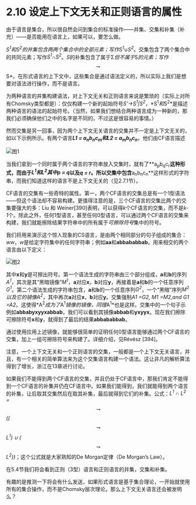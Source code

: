 # 2.10 设定上下文无关和正则语言的属性

由于语言是集合，所以很自然会问到集合的标准操作——并集、交集和补集（补充）——是否能用在语言上，如果可以，要怎么做。

*S<sup>1</sup>*和*S<sup>2</sup>*的并集包含两两个集合中的全部元素；写作*S<sup>1</sup>*∪*S<sup>2</sup>*。交集包含了两个集合中的共同元素；写作*S<sup>1</sup>*∩*S<sup>2</sup>*。*S*的补集包含了属于Σ<sup>*</sup>但不属于*S*的元素；写作*$$\rightharpoondown$$S*。在形式语言的上下文中，这些集合是通过语法定义的，所以实际上我们是想要对语法进行操作，而不是语言。

为两种语言的并集构建语法，对上下文无关和正则语言来说是繁琐的（实际上对所有Chomsky类型都是）：仅仅构建一个新的起始符号*S'→S<sup>1</sup>|S<sup>2</sup>*，*S<sup>1</sup>*和*S<sup>2</sup>*是描述两种语言的语法的起始符号。（当然，如果我们想结合两种语言成为一种新的，那我们必须确保他们之中的名字是不同的，不过这是很容易的事情。）

然而交集是另一回事，因为两个上下文无关语言的交集并不一定是上下文无关的，如以下示例所示。有两个语言***L1 = a<sub>n</sub>b<sub>n</sub>c<sub>m</sub>***和***L2 = a<sub>m</sub>b<sub>n</sub>c<sub>n</sub>***，他们由CF语言描述

![图1](../../img/2.10_1.png)

当我们拿到一个同时属于两个语言的字符串放入交集时，就有了**a<sub>p</sub>b<sub>q</sub>c<sub>r</sub>**这种形式，而由于*L<sup>1</sup>*和*L<sup>2</sup>*其中*p = q*以及*q = r*。所以交集中包含**a<sub>n</sub>b<sub>n</sub>c<sub>n</sub>**这样形式的字符串，而我们知道这样的语言不是上下文无关的（见2.7.1节）。

CF语言的交集有一些奇特的属性。第一，两个CF语言的交集总是有一个1型语法——但这个语法却不容易构建。更值得注意的是，三个CF语言的交集比两个的交集要强大的多：Liu 和 Weiner[390]表明，可以获得*k*个CF语言的交集，而不是*k-1*个。除此之外，任何1型语言，甚至任何0型语言，可以通过两个CF语言的交集来构建，我们就能擦除结果字符串中的所有属于*可擦除符号*集中的符号。

我们将用来演示这个惊人现象的CS语言，是由两个相同部分的句子组成的集合：*ww*，*w*是给定字符集中的任何字符串；例如**aa**和**abbababbab**。用来相交的两个语言由以下定义：

![图2](../../img/2.10_2.png)

其中**x**和**y**是可擦出符号。第一个语法生成的字符串由三个部分组成，**a**和**b**的序列*A<sup>1</sup>*，其次是其“黑暗镜像”*M<sup>1</sup>*，**a**对应**x**，**b**对应**y**，再接着是**a**和**b**的一个任意序列*G<sup>1</sup>*。第二个语法生成的字符串包含，**a**和**b**的一个任意序列*G<sup>2</sup>*，一个“黑暗”序列*M<sup>2</sup>*以及它的镜像*A<sup>2</sup>*，其中再次**a**对应**x**，**b**对应**y**。交集强制*A1 =G2, M1 =M2,and G1 =A2*。这使得*A<sup>2</sup>*成为了*A<sup>1</sup>*镜像的镜像，同理*A<sup>1</sup>*也是这样。交集中的一个句子示例如**abbabyxyyxabbab**，我们可以看到其镜像**abbab**和**yxyyx**。现在我们擦除可擦除符号**x**和**y**，就得到了最后的结果**abbababbab**。

通过使用应用上述镜像，就能够很简单的证明任何0型语言能够通过两个CF语言的交集，加上一组可擦除符号来构建了。详细介绍，见Révész [394]。

注意，一个上下文无关和一个正则语言的交集，一般都是一个上下文无关语言，并且，有一个相关的简单算法来为这个交集语言构建一个语法。这让非凡的解析算法得到了增长，浙江在13章进行讨论。

如果我们不能得到两个CF语言的交集，并且仍处于CF语言中，那我们肯定不能得到一个CF语言的补集并仍在CF语言中。如果我们能得到，我们就能得到两个语言的补集，让后取其交集然后在取其补集，最后就得到它们的补集。公式：*L<sup>1</sup> ∩ L<sup>2</sup> = $$\rightharpoondown$$(($$\rightharpoondown$$L<sup>1</sup>) ∪ ($$\rightharpoondown$$L<sup>2</sup>))*；这个公式就是大家熟知的De Morgan定律（De Morgan’s Law）。

在5.4节我们将会看到正则（3型）语言和正则语言的并集，交集和补集。

有趣的是推测一下将会有什么发送，如果形式语言是基于集合理论，一开始就使用所有的集合操作，而不是Chomsky层次理论。那么上下文无关语言还会被发明么？
